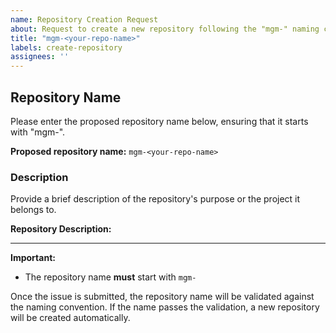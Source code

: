 ```yaml
---
name: Repository Creation Request
about: Request to create a new repository following the "mgm-" naming convention
title: "mgm-<your-repo-name>"
labels: create-repository
assignees: ''
---
```


## Repository Name

Please enter the proposed repository name below, ensuring that it starts with "mgm-".

**Proposed repository name:**
`mgm-<your-repo-name>`

### Description

Provide a brief description of the repository's purpose or the project it belongs to.

**Repository Description:**

---

**Important:**
- The repository name **must** start with `mgm-`

Once the issue is submitted, the repository name will be validated against the naming convention. If the name passes the validation, a new repository will be created automatically.
